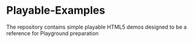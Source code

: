 # Playable-Examples
The repository contains simple playable HTML5 demos designed to be a reference for Playground preparation
